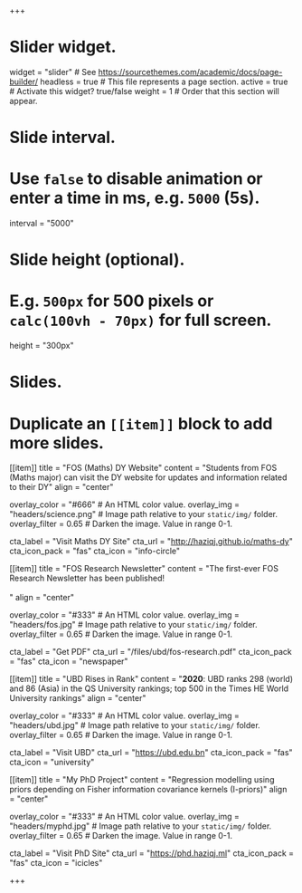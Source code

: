 +++
# Slider widget.
widget = "slider"  # See https://sourcethemes.com/academic/docs/page-builder/
headless = true  # This file represents a page section.
active = true  # Activate this widget? true/false
weight = 1  # Order that this section will appear.

# Slide interval.
# Use `false` to disable animation or enter a time in ms, e.g. `5000` (5s).
interval = "5000"

# Slide height (optional).
# E.g. `500px` for 500 pixels or `calc(100vh - 70px)` for full screen.
height = "300px"

# Slides.
# Duplicate an `[[item]]` block to add more slides.
[[item]]
  title = "FOS (Maths) DY Website"
  content = "Students from FOS (Maths major) can visit the DY website for updates and information related to their DY"
  align = "center"

  overlay_color = "#666"  # An HTML color value.
  overlay_img = "headers/science.png"  # Image path relative to your `static/img/` folder.
  overlay_filter = 0.65  # Darken the image. Value in range 0-1.

  cta_label = "Visit Maths DY Site"
  cta_url = "http://haziqj.github.io/maths-dy"
cta_icon_pack = "fas"
  cta_icon = "info-circle"

[[item]]
  title = "FOS Research Newsletter"
  content = "The first-ever FOS Research Newsletter has been published!<br><br>"
  align = "center"

  overlay_color = "#333"  # An HTML color value.
  overlay_img = "headers/fos.jpg"  # Image path relative to your `static/img/` folder.
  overlay_filter = 0.65  # Darken the image. Value in range 0-1.
  
  cta_label = "Get PDF"
  cta_url = "/files/ubd/fos-research.pdf"
  cta_icon_pack = "fas"
  cta_icon = "newspaper"

[[item]]
  title = "UBD Rises in Rank"
  content = "**2020**: UBD ranks 298 (world) and 86 (Asia) in the QS University rankings; top 500 in the Times HE World University rankings"
  align = "center"

  overlay_color = "#333"  # An HTML color value.
  overlay_img = "headers/ubd.jpg"  # Image path relative to your `static/img/` folder.
  overlay_filter = 0.65  # Darken the image. Value in range 0-1.

  cta_label = "Visit UBD"
  cta_url = "https://ubd.edu.bn"
  cta_icon_pack = "fas"
  cta_icon = "university" 

[[item]]
  title = "My PhD Project"
  content = "Regression modelling using priors depending on Fisher information covariance kernels (I-priors)"
  align = "center"

  overlay_color = "#333"  # An HTML color value.
  overlay_img = "headers/myphd.jpg"  # Image path relative to your `static/img/` folder.
  overlay_filter = 0.65  # Darken the image. Value in range 0-1.

  cta_label = "Visit PhD Site"
  cta_url = "https://phd.haziqj.ml"
  cta_icon_pack = "fas"
  cta_icon = "icicles" 

+++

<!-- [[item]]
  title = "Hello"
  content = "I am center aligned :smile:"
  align = "center"  # Choose `center`, `left`, or `right`.

  # Overlay a color or image (optional).
  #   Deactivate an option by commenting out the line, prefixing it with `#`.
  overlay_color = "#666"  # An HTML color value.
  overlay_img = "headers/bubbles-wide.jpg"  # Image path relative to your `static/img/` folder.
  overlay_filter = 0.5  # Darken the image. Value in range 0-1.

  # Call to action button (optional).
  #   Activate the button by specifying a URL and button label below.
  #   Deactivate by commenting out parameters, prefixing lines with `#`.
  cta_label = "Get Academic"
  cta_url = "https://sourcethemes.com/academic/"
  cta_icon_pack = "fas"
  cta_icon = "graduation-cap" -->